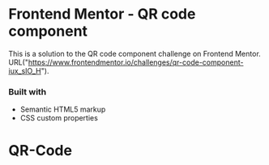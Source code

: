 # Frontend Mentor - QR code component

This is a solution to the QR code component challenge on Frontend Mentor. URL("https://www.frontendmentor.io/challenges/qr-code-component-iux_sIO_H").

### Built with

- Semantic HTML5 markup
- CSS custom properties
# QR-Code
